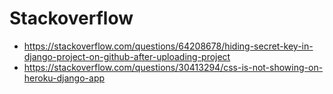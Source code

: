 # Stackoverflow

- https://stackoverflow.com/questions/64208678/hiding-secret-key-in-django-project-on-github-after-uploading-project
- https://stackoverflow.com/questions/30413294/css-is-not-showing-on-heroku-django-app
